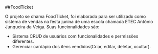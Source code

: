 ##FoodTicket

O projeto se chama FoodTicket, foi elaborado para ser utilizado como sistema de vendas na festa junina de uma escola chamada ETEC Antônio Junqueira da Veiga.
Suas funcionalidades são:
-  Sistema CRUD de usuários com funcionalidades e permissões diferentes.
-  Gerenciar cardápio dos itens vendidos(Criar, editar, deletar, ocultar).
